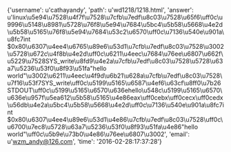 {'username': u'cathayandy', 'path': u'wd1218/1218.html', 'answer': u'linux\u5e94\u7528\u4f7f\u7528\u7cfb\u7edf\u8c03\u7528\u65f6\uff0c\u9996\u5148\u8981\u5728\u76f8\u5e94\u7684\u5bc4\u5b58\u5668\u4e2d\u5b58\u5165\u76f8\u5e94\u7684\u53c2\u6570\uff0c\u7136\u540e\u901a\u8fc7int $0x80\u6307\u4ee4\u6765\u89e6\u53d1\u7cfb\u7edf\u8c03\u7528\u3002\u5728\u672c\u4f8b\u4e2d\uff0c\u6211\u4eec\u7684\u76ee\u6807\u662f\u5229\u7528SYS_write\u8fd9\u4e2a\u7cfb\u7edf\u8c03\u7528\u5728\u63a7\u5236\u53f0\u8f93\u51fa"hello world"\u3002\u6211\u4eec\u4f9d\u6b21\u628a\u7cfb\u7edf\u8c03\u7528\u7f16\u53f7SYS_write\uff0c\u5199\u5165\u6587\u4ef6\u63cf\u8ff0\u7b26STDOUT\uff0c\u5199\u5165\u6570\u636ehello\u548c\u5199\u5165\u6570\u636e\u957f\u5ea612\u5b58\u5165\u4e86eax\uff0cebx\uff0cecx\uff0cedx\u56db\u4e2a\u5bc4\u5b58\u5668\u4e2d\uff0c\u7136\u540e\u901a\u8fc7int $0x80\u6307\u4ee4\u89e6\u53d1\u4e86\u7cfb\u7edf\u8c03\u7528\uff0c\u6700\u7ec8\u5728\u63a7\u5236\u53f0\u8f93\u51fa\u4e86"hello world"\uff0c\u5b9e\u73b0\u4e86\u76ee\u6807\u3002', 'email': u'wzm_andy@126.com', 'time': '2016-02-28:17:37:28'}